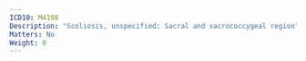 ```yaml
---
ICD10: M4198
Description: "Scoliosis, unspecified: Sacral and sacrococcygeal region"
Matters: No
Weight: 0
---
```

